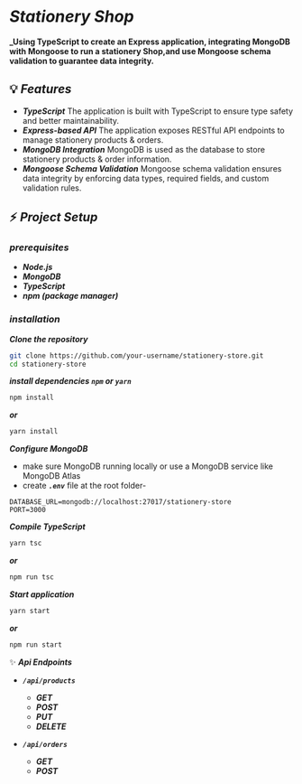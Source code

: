 # **_Stationery Shop_**

**\_Using TypeScript to create an Express application, integrating MongoDB with Mongoose to run a stationery Shop,and use Mongoose schema validation to guarantee data integrity.**

## 💡 **_Features_**

- **_TypeScript_** The application is built with TypeScript to ensure type safety and better maintainability.
- **_Express-based API_** The application exposes RESTful API endpoints to manage stationery products & orders.
- **_MongoDB Integration_** MongoDB is used as the database to store stationery products & order information.
- **_Mongoose Schema Validation_** Mongoose schema validation ensures data integrity by enforcing data types, required fields, and custom validation rules.

## ⚡ **_Project Setup_**

### **_prerequisites_**

- **_Node.js_**
- **_MongoDB_**
- **_TypeScript_**
- **_npm (package manager)_**

### **_installation_**

**_Clone the repository_**

```bash
git clone https://github.com/your-username/stationery-store.git
cd stationery-store
```

**_install dependencies `npm` or `yarn`_**

```bash
npm install
```

**_or_**

```bash
yarn install
```

**_Configure MongoDB_**

- make sure MongoDB running locally or use a MongoDB service like MongoDB Atlas
- create **_`.env`_** file at the root folder-

```env
DATABASE_URL=mongodb://localhost:27017/stationery-store
PORT=3000
```

**_Compile TypeScript_**

```bash
yarn tsc
```

**_or_**

```bash
npm run tsc
```

**_Start application_**

```bash
yarn start
```

**_or_**

```bash
npm run start
```

✨ **_Api Endpoints_**

- **_`/api/products`_**

  - **_GET_**
  - **_POST_**
  - **_PUT_**
  - **_DELETE_**

- **_`/api/orders`_**
  - **_GET_**
  - **_POST_**
